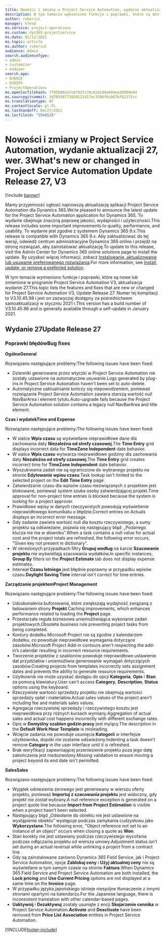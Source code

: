 ```yaml
---
title: Nowości i zmiany w Project Service Automation, wydanie aktualizacji 27, wer. 3
description: W tym temacie wymieniono funkcje i poprawki, które są dostępne w aktualizacji Project Service Automation, wydanie 27, wersja 3.
author: ruhercul
manager: kfend
ms.service: project-operations
ms.custom: dyn365-projectservice
ms.date: 01/12/2021
ms.topic: article
ms.author: ruhercul
audience: Admin
search.audienceType:
- admin
- customizer
- enduser
search.app:
- D365CE
- D365PS
- ProjectOperations
ms.openlocfilehash: 7f05b082e7c67937c78c82dcd9e094ee3b989e94
ms.sourcegitcommit: 3d78338773929121d17ec3386f6cb67bfb2272cc
ms.translationtype: HT
ms.contentlocale: pl-PL
ms.lasthandoff: 04/27/2021
ms.locfileid: "5948528"
---
```

# <a name="whats-new-or-changed-in-project-service-automation-update-release-27-v3"></a><span data-ttu-id="423dd-103">Nowości i zmiany w Project Service Automation, wydanie aktualizacji 27, wer. 3</span><span class="sxs-lookup"><span data-stu-id="423dd-103">What's new or changed in Project Service Automation Update Release 27, V3</span></span>

[!include [banner](../includes/psa-now-project-operations.md)]

<span data-ttu-id="423dd-104">Mamy przyjemność ogłosić najnowszą aktualizację aplikacji Project Service Automation dla Dynamics 365.</span><span class="sxs-lookup"><span data-stu-id="423dd-104">We’re pleased to announce the latest update for the Project Service Automation application for Dynamics 365.</span></span> <span data-ttu-id="423dd-105">To wydanie obejmuje znaczną poprawę jakości, wydajności i użyteczności.</span><span class="sxs-lookup"><span data-stu-id="423dd-105">This release includes some important improvements to quality, performance, and usability.</span></span> <span data-ttu-id="423dd-106">To wydanie jest zgodne z systemem Dynamics 365 9.x.</span><span class="sxs-lookup"><span data-stu-id="423dd-106">This release is compatible with Dynamics 365 9.x.</span></span> <span data-ttu-id="423dd-107">Aby zaktualizować do tej wersji, odwiedź centrum administracyjne Dynamics 365 online i przejdź na stronę rozwiązań, aby zainstalować aktualizację.</span><span class="sxs-lookup"><span data-stu-id="423dd-107">To update to this release, visit the Admin Center for Dynamics 365 online solutions page to install the update.</span></span> <span data-ttu-id="423dd-108">By uzyskać więcej informacji, zobacz [Instalowanie, aktualizowanie lub usuwanie preferowanego rozwiązania](/power-platform/admin/install-remove-preferred-solution).</span><span class="sxs-lookup"><span data-stu-id="423dd-108">For more information, see [Install, update, or remove a preferred solution](/power-platform/admin/install-remove-preferred-solution).</span></span>

<span data-ttu-id="423dd-109">W tym temacie wymieniono funkcje i poprawki, które są nowe lub zmienione w programie Project Service Automation V3, aktualizacja wydanie 27.</span><span class="sxs-lookup"><span data-stu-id="423dd-109">This topic lists the features and fixes that are new or changed for Project Service Automation V3, Update Release 27.</span></span> <span data-ttu-id="423dd-110">Numer tej kompilacji to V3.10.45.98 i jest on zazwyczaj dostępny za pośrednictwem samoaktualizacji w styczniu 2021 r.</span><span class="sxs-lookup"><span data-stu-id="423dd-110">This version has a build number of V3.10.45.98 and is generally available through a self-update in January 2021.</span></span>

## <a name="update-release-27"></a><span data-ttu-id="423dd-111">Wydanie 27</span><span class="sxs-lookup"><span data-stu-id="423dd-111">Update Release 27</span></span>

### <a name="bug-fixes"></a><span data-ttu-id="423dd-112">Poprawki błędów</span><span class="sxs-lookup"><span data-stu-id="423dd-112">Bug fixes</span></span>

<span data-ttu-id="423dd-113">**Ogólne**</span><span class="sxs-lookup"><span data-stu-id="423dd-113">**General**</span></span>

<span data-ttu-id="423dd-114">Rozwiązano następujące problemy:</span><span class="sxs-lookup"><span data-stu-id="423dd-114">The following issues have been fixed:</span></span>

- <span data-ttu-id="423dd-115">Dzienniki generowane przez wtyczki w Project Service Automation nie zostały ustawione na automatyczne usuwanie.</span><span class="sxs-lookup"><span data-stu-id="423dd-115">Logs generated by plug-ins in Project Service Automation haven't been set to auto-delete.</span></span>
- <span data-ttu-id="423dd-116">Automatyczne uaktualnianie kończy się niepowodzeniem, ponieważ rozwiązanie Project Service Automation zawiera starszą wartość null NavBarArea i element tytułu.</span><span class="sxs-lookup"><span data-stu-id="423dd-116">Auto-upgrade fails because the Project Service Automation solution contains a legacy null NavBarArea and title element.</span></span>

<span data-ttu-id="423dd-117">**Czas i wydatek**</span><span class="sxs-lookup"><span data-stu-id="423dd-117">**Time and Expense**</span></span>

<span data-ttu-id="423dd-118">Rozwiązano następujące problemy:</span><span class="sxs-lookup"><span data-stu-id="423dd-118">The following issues have been fixed:</span></span>

- <span data-ttu-id="423dd-119">W siatce **Wpis czasu** są wyświetlane nieprawidłowe dane dla zachowania daty **Niezależna od strefy czasowej**.</span><span class="sxs-lookup"><span data-stu-id="423dd-119">The **Time Entry** grid displays incorrect data for **TimeZone Independent** date behavior.</span></span>
- <span data-ttu-id="423dd-120">W siatce **Wpis czasu** wytwarza nieprawidłowe godziny dla zachowania daty **Niezależna od strefy czasowej**.</span><span class="sxs-lookup"><span data-stu-id="423dd-120">The **Time Entry** grid creates incorrect time for **TimeZone Independent** date behavior.</span></span>
- <span data-ttu-id="423dd-121">Wyszukiwania zadań nie są ograniczone do wybranego projektu na stronie **Edytowanie wpisu czasu**.</span><span class="sxs-lookup"><span data-stu-id="423dd-121">Task lookup isn't limited to the selected project on the **Edit Time Entry** page.</span></span>
- <span data-ttu-id="423dd-122">Zatwierdzanie czasu dla wpisów czasu niezwiązanych z projektem jest blokowane, ponieważ system szuka osoby zatwierdzającej projekt.</span><span class="sxs-lookup"><span data-stu-id="423dd-122">Time approval for non-project time entries is blocked because the system is looking for a project approver.</span></span>
- <span data-ttu-id="423dd-123">Prawidłowe wpisy w danych rzeczywistych powodują wyświetlenie nieprawidłowego komunikatu o błędzie.</span><span class="sxs-lookup"><span data-stu-id="423dd-123">Correct entries on Actuals displays an incorrect error message.</span></span>
- <span data-ttu-id="423dd-124">Gdy zadanie zawiera wartość null dla kosztu rzeczywistego, a sumy projektu są odświeżane, pojawia się następujący błąd: „Podanego klucza nie ma w słowniku”.</span><span class="sxs-lookup"><span data-stu-id="423dd-124">When a task contains a null value for actual cost and the project totals are refreshed, the following error occurs, "Given key not present in dictionary".</span></span>
- <span data-ttu-id="423dd-125">W określonych przypadkach filtry **Grupuj według** na karcie **Szacowanie projektu** nie wyświetlają szacowania wydatków.</span><span class="sxs-lookup"><span data-stu-id="423dd-125">In specific instances, **Group By** filters on the **Project Estimate** tab does not display expense estimates.</span></span>
- <span data-ttu-id="423dd-126">Interwał **Czasu letniego** jest błędnie poprawny w przypadku wpisów czasu.</span><span class="sxs-lookup"><span data-stu-id="423dd-126">**Daylight Saving Time** interval isn't correct for time entries.</span></span>

<span data-ttu-id="423dd-127">**Zarządzanie projektem**</span><span class="sxs-lookup"><span data-stu-id="423dd-127">**Project Management**</span></span>

<span data-ttu-id="423dd-128">Rozwiązano następujące problemy:</span><span class="sxs-lookup"><span data-stu-id="423dd-128">The following issues have been fixed:</span></span>

- <span data-ttu-id="423dd-129">Udoskonalenia buforowania, które zwiększają wydajność związaną z ładowaniem strony **Projekt**.</span><span class="sxs-lookup"><span data-stu-id="423dd-129">Caching improvements, which enhances performance related to loading the **Project** page.</span></span>
- <span data-ttu-id="423dd-130">Przestarzała reguła biznesowa uniemożliwiająca wykonanie zadań projektowych.</span><span class="sxs-lookup"><span data-stu-id="423dd-130">Obsolete business rule preventing project tasks from being completed.</span></span>
- <span data-ttu-id="423dd-131">Kontury dodatku Microsoft Project nie są zgodne z kalendarzem dodatku, co powoduje nieprawidłowe wymagania dotyczące zasobów.</span><span class="sxs-lookup"><span data-stu-id="423dd-131">Microsoft Project Add-in contours aren't respecting the add-in’s calendar resulting in incorrect resource requirements.</span></span>
- <span data-ttu-id="423dd-132">Tworzenie projektów z szablonów powoduje nieprawidłowe ustawienie dat przydziałów i uniemożliwia generowanie wymagań dotyczących zasobów.</span><span class="sxs-lookup"><span data-stu-id="423dd-132">Creating projects from templates incorrectly sets assignment dates and prevents the ability to generate resource requirements.</span></span>
- <span data-ttu-id="423dd-133">Użytkownik nie może uzyskać dostępu do opcji **Kategoria**, **Opis** i **Stan** za pomocą klawiatury.</span><span class="sxs-lookup"><span data-stu-id="423dd-133">User can't access **Category**, **Description**, **Status** options using the keyboard.</span></span>
- <span data-ttu-id="423dd-134">Rzeczywiste wartości sprzedaży projektu nie obejmują wartości sprzedaży opłat i materiałów.</span><span class="sxs-lookup"><span data-stu-id="423dd-134">Actual sales values of the project aren't including fee and materials sales values.</span></span>
- <span data-ttu-id="423dd-135">Agregacja rzeczywistej sprzedaży i rzeczywistego kosztu jest nieprawidłowa przy różnych kursach wymiany.</span><span class="sxs-lookup"><span data-stu-id="423dd-135">Aggregation of actual sales and actual cost happens incorrectly with different exchange rates.</span></span>
- <span data-ttu-id="423dd-136">Opis w **Domyślny szablon godzin pracy** jest mylący.</span><span class="sxs-lookup"><span data-stu-id="423dd-136">The description in the **Default Work Hour Template** is misleading.</span></span>
- <span data-ttu-id="423dd-137">Wcięcie zadania nie powoduje usunięcia **Kategorii** w interfejsie użytkownika, dopóki nie zostanie odświeżony.</span><span class="sxs-lookup"><span data-stu-id="423dd-137">Indenting a task doesn't remove **Category** in the user interface until it is refreshed.</span></span>
- <span data-ttu-id="423dd-138">Brak weryfikacji zapewniającej przeniesienie projektu poza jego datę zakończenia jest niedozwolony.</span><span class="sxs-lookup"><span data-stu-id="423dd-138">Missing validation to ensure moving a project beyond its end date isn't permitted.</span></span>

<span data-ttu-id="423dd-139">**Sales**</span><span class="sxs-lookup"><span data-stu-id="423dd-139">**Sales**</span></span>

<span data-ttu-id="423dd-140">Rozwiązano następujące problemy:</span><span class="sxs-lookup"><span data-stu-id="423dd-140">The following issues have been fixed:</span></span>

- <span data-ttu-id="423dd-141">Wyjątek odniesienia zerowego jest generowany w wierszu oferty projektu, ponieważ **Importuj z szacowania projektu** jest widoczny, gdy projekt nie został wybrany.</span><span class="sxs-lookup"><span data-stu-id="423dd-141">A null reference exception is generated on a project quote line because **Import from Project Estimation** is visible when a project hasn't been selected.</span></span>
- <span data-ttu-id="423dd-142">Następujący błąd „Odwołanie do obiektu nie jest ustawione na wystąpienie obiektu” występuje podczas zamykania cudzysłowu jako **Wykorzystane**.</span><span class="sxs-lookup"><span data-stu-id="423dd-142">The following error, "Object reference not set to an instance of an object" occurs when closing a quote as **Won**.</span></span>
- <span data-ttu-id="423dd-143">Stan korekty nie jest ustawiany podczas rzeczywistego wycofania podczas odłączania projektu od wiersza umowy.</span><span class="sxs-lookup"><span data-stu-id="423dd-143">Adjustment status isn't set during an actual reversal while unlinking a project from a contract line.</span></span>
- <span data-ttu-id="423dd-144">Gdy są zainstalowane zarówno Dynamics 365 Field Service, jak i Project Service Automation, opcje **Zablokuj ceny** i **Użyj aktualnej ceny** nie są wyświetlane w tym samym czasie na stronie **Faktura**.</span><span class="sxs-lookup"><span data-stu-id="423dd-144">When Dynamics 365 Field Service and Project Service Automation are both installed, the **Lock pricing** and **Use Current Pricing** options are not displayed at a same time on the **Invoice** page.</span></span>
- <span data-ttu-id="423dd-145">W przypadku języka japońskiego istnieje niespójne tłumaczenie z innymi stronami opartymi na kalendarzu.</span><span class="sxs-lookup"><span data-stu-id="423dd-145">For the Japanese language, there is inconsistent translation with other calendar-based pages.</span></span>
- <span data-ttu-id="423dd-146">**Uaktywnij** i **Dezaktywuj** zostały usunięte z encji **Skojarzenie cennika** w Project Service Automation.</span><span class="sxs-lookup"><span data-stu-id="423dd-146">**Activate** and **Deactivate** have been removed from **Price List Association** entities in Project Service Automation.</span></span>


[!INCLUDE[footer-include](../includes/footer-banner.md)]